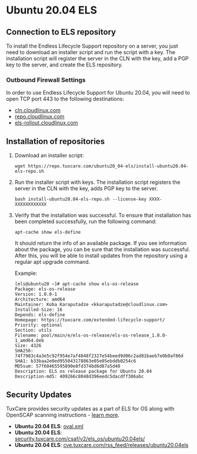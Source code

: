 # Ubuntu 20.04 ELS

## Connection to ELS repository

To install the Endless Lifecycle Support repository on a server, you just need to download an installer script and run the script with a key. The installation script will register the server in the CLN with the key, add a PGP key to the server, and create the ELS repository.

### Outbound Firewall Settings

In order to use Endless Lifecycle Support for Ubuntu 20.04, you will need to open TCP port 443 to the following destinations:

* [cln.cloudlinux.com](http://cln.cloudlinux.com)
* [repo.cloudlinux.com](http://repo.cloudlinux.com)
* [els-rollout.cloudlinux.com](https://els-rollout.cloudlinux.com/)

## Installation of repositories

1. Download an installer script:

   <CodeWithCopy>

   ```
   wget https://repo.tuxcare.com/ubuntu20_04-els/install-ubuntu20.04-els-repo.sh
   ```

   </CodeWithCopy>

2. Run the installer script with keys. The installation script registers the server in the CLN with the key, adds PGP key to the server.

   <CodeWithCopy>

   ```
   bash install-ubuntu20.04-els-repo.sh --license-key XXXX-XXXXXXXXXXXX
   ```

   </CodeWithCopy>

3. Verify that the installation was successful. To ensure that installation has been completed successfully, run the following command:

   <CodeWithCopy>

   ```
   apt-cache show els-define
   ```

   </CodeWithCopy>

   It should return the info of an available package. If you see information about the package, you can be sure that the installation was successful. After this, you will be able to install updates from the repository using a regular apt upgrade command.

   Example:
 
   ```
   [els@ubuntu20 ~]# apt-cache show els-os-release
   Package: els-os-release
   Version: 1.0.0-1
   Architecture: amd64
   Maintainer: Koba Karaputadze <kkaraputadze@cloudlinux.com>
   Installed-Size: 16
   Depends: els-define
   Homepage: https://tuxcare.com/extended-lifecycle-support/
   Priority: optional
   Section: utils
   Filename: pool/main/e/els-os-release/els-os-release_1.0.0-1_amd64.deb
   Size: 4326
   SHA256: 74f7983c4a3e5c92f954e7af4048f2327e54beed9d06c2ad81baeb7e0b0af86d
   SHA1: b33baa2e0ed955043178863e05e05ebddb0254c6
   MD5sum: 57f60465595890e8fd374bd6d87a5d40
   Description: ELS os release package for Ubuntu 20.04
   Description-md5: 409266c8048d396eedc5dacdff306abc
   ```

## Security Updates

TuxCare provides security updates as a part of ELS for OS along with OpenSCAP scanning instructions - [learn more](./security-updates).

* **Ubuntu 20.04 ELS**: [oval.xml](https://security.tuxcare.com/oval/els_os/ubuntu20.04els/oval.xml)
* **Ubuntu 20.04 ELS**: [security.tuxcare.com/csaf/v2/els_os/ubuntu20.04els/](https://security.tuxcare.com/csaf/v2/els_os/ubuntu20.04els/)
* **Ubuntu 20.04 ELS**: [cve.tuxcare.com/rss_feed/releases/ubuntu20.04els](https://cve.tuxcare.com/rss_feed/releases/ubuntu20.04els)
